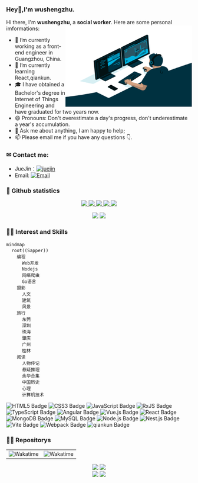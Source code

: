 ### Hey👋,I'm wushengzhu.
Hi there, I'm **wushengzhu**, a **social worker**. Here are some personal imformations:
<img align="right" alt="GIF" src="images/code.gif" width="343" height="220" title="Do what you like, and do it best!"/> &nbsp;&nbsp;&nbsp;&nbsp;
- 🔭 I’m currently working as a front-end engineer in Guangzhou, China.
- 🌱 I’m currently learning React,qiankun.
- 🎓 I have obtained a Bachelor's degree in Internet of Things Engineering and have graduated for two years now.
- 😄 Pronouns: Don't overestimate a day's progress, don't underestimate a year's accumulation.
- 💬 Ask me about anything, I am happy to help;
- 📫 Please email me if you have any questions 👇.

<!-- ![Dusai's GitHub stats](https://github-readme-stats.vercel.app/api?username=wushengzhu&show_icons=true&theme=radical) -->
<!-- 
<a href="https://github.com/wushengzhu"><img align="center" src="https://github-readme-stats.vercel.app/api?username=wushengzhu&show_icons=true&theme=radical" alt="Sapper's github stats" /></a>
<img align="center" src="https://github-readme-stats.vercel.app/api/top-langs/?username=wushengzhu&layout=compact&theme=radical&hide_border=true" />
-->

### ✉ Contact me:
<!--
- Personal website: [![website](https://img.shields.io/badge/https://licardo.cn-3693F3?style=flat-square&logo=icloud&logoColor=white)](https://licardo.cn)
- Twitter: [![Twitter](https://img.shields.io/badge/@AlbertAbdilim-1DA1F2?style=flat-square&logo=twitter&logoColor=white)](https://twitter.com/AlbertAbdilim) 
- Weibo: [![Weibo](https://img.shields.io/badge/@Albert__Abdilim-E6162D?style=flat-square&logo=sina-weibo&logoColor=white)](https://weibo.com/1935602951)
-->
- JueJin：[![juejin](https://img.shields.io/badge/路灯下的光-1DA1F2?style=flat-square&logo=xitu-juejin-web&logoColor=white)](https://juejin.cn/user/2098283918929047)
- Email: [![Email](https://img.shields.io/badge/ws_zhu@foxmail.com-D14836?style=flat-square&logo=gmail&logoColor=white)](mailto:ws_zhu@foxmail.com)

<!-- GitHub 奖杯🏆 
<img  src="https://github-profile-trophy.vercel.app/?username=wushengzhu&theme=gruvbox&row=1&column=7&no-frame=true&no-bg=true" /><br>
-->
### 🔎 Github statistics
<p align="center">
  <a href="https://github.com/wushengzhu">
    <img src="https://badges.strrl.dev/visits/wushengzhu/wushengzhu?style=flat-square&color=blue&logo=github">
  </a>
  <a href="https://github.com/wushengzhu">
    <img src="https://badges.strrl.dev/years/wushengzhu?style=flat-square&color=blue&logo=github">
  </a>
  <a href="https://github.com/wushengzhu?tab=repositories">
    <img src="https://badges.strrl.dev/repos/wushengzhu?style=flat-square&color=blue&logo=github">
  </a>
  <a href="https://gist.github.com/wushengzhu">
    <img src="https://badges.strrl.dev/gists/wushengzhu?style=flat-square&color=blue&logo=github">
  </a>
  <a href="https://github.com/wushengzhu">
    <img src="https://badges.strrl.dev/commits/monthly/wushengzhu?style=flat-square&color=blue&logo=github">
  </a>
</p>

<!-- GitHub 数据统计 -->
<p align="center">
<img height="137px" src="https://github-readme-stats.vercel.app/api?username=wushengzhu&hide_title=true&hide_border=true&show_icons=trueline_height=21&text_color=000&icon_color=000&bg_color=0,ea6161,ffc64d,fffc4d,52fa5a&theme=graywhite" />
<img height="137px" src="https://github-readme-stats.vercel.app/api/top-langs/?username=wushengzhu&hide_title=true&hide_border=true&layout=compact&langs_count=6&text_color=000&icon_color=fff&bg_color=0,52fa5a,4dfcff,c64dff&theme=graywhite" />   
</p>

<!-- GitHub 数据统计 -->
<!--
<p align="center">
<img height="137px" src="https://github-readme-stats.vercel.app/api?username=wushengzhu&hide_title=true&hide_border=true&show_icons=trueline_height=21&icon_color=yellow&theme=radical" /> 
<img height="137px" src="https://github-readme-stats.vercel.app/api/top-langs/?username=wushengzhu&hide_title=true&hide_border=true&layout=compact&langs_count=6&icon_color=yellow&theme=radical" />
![](https://raw.githubusercontent.com/wushengzhu/wushengzhu/main/assets/github-contribution-grid-snake.svg)
</p>
-->

<!-- Snake Code Contribution Map 贪吃蛇代码贡献图   <picture>
<source media="(prefers-color-scheme: dark)" srcset="https://cdn.jsdelivr.net/gh/sun0225SUN/sun0225SUN/profile-snake-contrib/github-contribution-grid-snake-dark.svg" />
<source media="(prefers-color-scheme: light)" srcset="https://cdn.jsdelivr.net/gh/sun0225SUN/sun0225SUN/profile-snake-contrib/github-contribution-grid-snake.svg" />
<img alt="github-snake" src="https://cdn.jsdelivr.net/gh/sun0225SUN/sun0225SUN/profile-snake-contrib/github-contribution-grid-snake-dark.svg" />
</picture>
-->
### 👨‍💻 Interest and Skills
```mermaid
mindmap
  root((Sapper))
    编程
      Web开发
      Nodejs
      网络爬虫
      Go语言
    摄影
      人文
      建筑
      风景
    旅行
      东莞
      深圳
      珠海
      肇庆
      广州
      桂林
    阅读
      人物传记
      悬疑推理
      余华合集
      中国历史
      心理
      计算机技术
```

  ![HTML5 Badge](https://img.shields.io/badge/HTML5-E34F26?logo=html5&logoColor=fff&style=flat)
  ![CSS3 Badge](https://img.shields.io/badge/CSS3-1572B6?logo=css3&logoColor=fff&style=flat)
  ![JavaScript Badge](https://img.shields.io/badge/JavaScript-F7DF1E?logo=javascript&logoColor=000&style=flat)
  ![RxJS Badge](https://img.shields.io/badge/Reactive%20Extensions%20for%20JavaScript-636?logo=RxJS&logoColor=fff&style=flat)
  ![TypeScript Badge](https://img.shields.io/badge/TypeScript-3178C6?logo=typescript&logoColor=fff&style=flat)
  ![Angular Badge](https://img.shields.io/badge/Angular-61DAFB?logo=angular&logoColor=fff&style=flat)
  ![Vue.js Badge](https://img.shields.io/badge/Vue.js-4FC08D?logo=vuedotjs&logoColor=fff&style=flat)
  ![React Badge](https://img.shields.io/badge/React-61DAFB?logo=react&logoColor=000&style=flat)
  ![MongoDB Badge](https://img.shields.io/badge/MongoDB-47A248?logo=mongodb&logoColor=fff&style=flat)
  ![MySQL Badge](https://img.shields.io/badge/MySQL-62A248?logo=mysql&logoColor=fff&style=flat)
  ![Node.js Badge](https://img.shields.io/badge/Node.js-393?logo=nodedotjs&logoColor=fff&style=flat)
  ![Nest.js Badge](https://img.shields.io/badge/Nest.js-526?logo=nestjs&logoColor=fff&style=flat)
  ![Vite Badge](https://img.shields.io/badge/Vite-646CFF?logo=vite&logoColor=fff&style=flat)
  ![Webpack Badge](https://img.shields.io/badge/webpack-646CFF?logo=webpack&logoColor=fff&style=flat)
  ![qiankun Badge](https://img.shields.io/badge/qiankun-092E20?logo=qiankun&logoColor=fff&style=flat)  

<!--
<code>
<img height="20" src="https://raw.githubusercontent.com/github/explore/80688e429a7d4ef2fca1e82350fe8e3517d3494d/topics/cpp/cpp.png" alt="JavaScript" title="JavaScript">
</code>
<code>
<img height="20" src="https://raw.githubusercontent.com/github/explore/80688e429a7d4ef2fca1e82350fe8e3517d3494d/topics/python/python.png" alt="Python"/> 
</code>
<code><img height="20" src="https://user-images.githubusercontent.com/29084184/218291328-d57affa6-dba3-4ba1-90ff-25cb273fcd84.png" alt="MongoDB" title="mongodb"></code>
<code><img height="20" src="https://raw.githubusercontent.com/github/explore/80688e429a7d4ef2fca1e82350fe8e3517d3494d/topics/docker/docker.png" alt="Docker" title="Docker"></code>
-->
### 👨‍💻 Repositorys
 <!-- 在开发软件上开发语言统计 -->
<table>
  <tr>
    <!-- 如vscode需要安装Wakatime插件然后去https://wakatime.com关联github然后获取 -->
    <td><img src="https://wakatime.com/share/@81ceb0e9-cd9b-4498-82ca-0b7085e09f04/70cf9e71-6614-4d8b-b402-0705e0fdd9af.svg" width="500" alt="Wakatime"/></td>
    <td><img src="https://wakatime.com/share/@81ceb0e9-cd9b-4498-82ca-0b7085e09f04/9dfa9401-667a-4592-9cb1-e69348877ce9.svg" width="500" alt="Wakatime"/></td>
  </tr>
</table>
</div>
<!-- Awesome repo 比较好的仓库-->
<p align="center">
  <a width="50%" href="https://github.com/wushengzhu/learn-platform">
<img src="https://github-readme-stats.vercel.app/api/pin/?username=wushengzhu&repo=learn-platform&theme=dark&bg_color=121212&hide_border=true" /></a>
<a width="50%" href="https://github.com/wushengzhu/mutiplexed-elplus">
<img src="https://github-readme-stats.vercel.app/api/pin/?username=wushengzhu&repo=mutiplexed-elplus&theme=dark&bg_color=121212&hide_border=true" /></a><br>
<a width="50%" href="https://github.com/wushengzhu/create-template-cli">
<img src="https://github-readme-stats.vercel.app/api/pin/?username=wushengzhu&repo=create-template-cli&theme=dark&bg_color=121212&hide_border=true" /></a>
<a width="50%" href="https://github.com/wushengzhu/auction">
<img src="https://github-readme-stats.vercel.app/api/pin/?username=wushengzhu&repo=auction&theme=dark&bg_color=121212&hide_border=true" /></a><br>  
</p>

